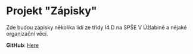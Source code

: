 # Projekt "Zápisky"

Zde budou zápisky několika lidí ze třídy I4.D na SPŠE V Úžlabině a nějaké organizační věci.

**GitHub**: [Here](https://github.com/Czechball/uzlabina-mdbook)